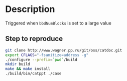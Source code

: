 # Description

Triggered when `bbdNumBlocks` is set to a large value

## Step to reproduce

```bash
git clone http://www.wagner.pp.ru/git/oss/catdoc.git
export CFLAGS="-fsanitize=address -g"
./configure --prefix=`pwd`/build
mkdir build
make && make install
./build/bin/catppt ./case
```
